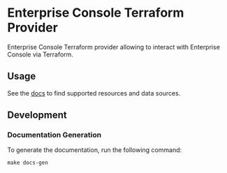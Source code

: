 # Enterprise Console Terraform Provider

Enterprise Console Terraform provider allowing to interact with Enterprise Console via Terraform.

## Usage

See the [docs](docs/index.md) to find supported resources and data sources.

## Development

### Documentation Generation

To generate the documentation, run the following command:

```shell
make docs-gen
```
